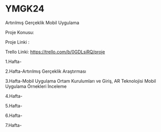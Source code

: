 # YMGK24
Artırılmış Gerçeklik Mobil Uygulama

Proje Konusu:

Proje Linki :

Trello Linki: https://trello.com/b/0GDLsiRQ/proje

1.Hafta-

2.Hafta-Artırılmış Gerçeklik Araştırması

3.Hafta-Mobil Uygulama Ortam Kurulumları ve Giriş, AR Teknolojisi Mobil Uygulama Örnekleri İnceleme

4.Hafta-

5.Hafta-

6.Hafta-

7.Hafta-
